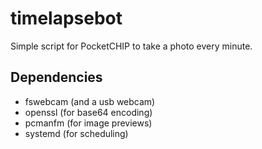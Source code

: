 # timelapsebot

Simple script for PocketCHIP to take a photo every minute.

## Dependencies

- fswebcam (and a usb webcam)
- openssl (for base64 encoding)
- pcmanfm (for image previews)
- systemd (for scheduling)
